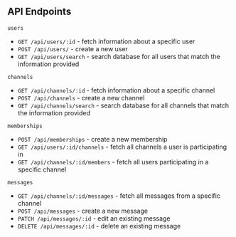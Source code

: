 ## API Endpoints

`users`
  + `GET /api/users/:id` - fetch information about a specific user
  + `POST /api/users/` - create a new user
  + `GET /api/users/search` - search database for all users that match the information provided

`channels`
  + `GET /api/channels/:id` - fetch information about a specific channel
  + `POST /api/channels` - create a new channel
  + `GET /api/channels/search` - search database for all channels that match the information provided

`memberships`
  + `POST /api/memberships` - create a new membership
  + `GET /api/users/:id/channels` - fetch all channels a user is participating in
  + `GET /api/channels/:id/members` - fetch all users participating in a specific channel

`messages`
  + `GET /api/channels/:id/messages` - fetch all messages from a specific channel
  + `POST /api/messages` - create a new message
  + `PATCH /api/messages/:id` - edit an existing message
  + `DELETE /api/messages/:id` - delete an existing message

